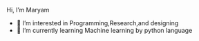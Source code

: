 Hi, I’m Maryam
- 👀 I’m interested in Programming,Research,and designing
- 🌱 I’m currently learning Machine learning by python language

<!---
MaryaRezvani/MaryaRezvani is a ✨ special ✨ repository because its `README.md` (this file) appears on your GitHub profile.
You can click the Preview link to take a look at your changes.
--->
